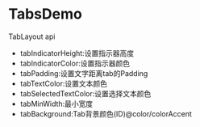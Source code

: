 # TabsDemo
TabLayout api
- tabIndicatorHeight:设置指示器高度
- tabIndicatorColor:设置指示器颜色
- tabPadding:设置文字距离tab的Padding
- tabTextColor:设置文本颜色
- tabSelectedTextColor:设置选择文本颜色
- tabMinWidth:最小宽度
- tabBackground:Tab背景颜色(ID)@color/colorAccent
